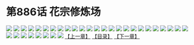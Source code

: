 # 第886话 花宗修炼场
![](https://mhpic.xiaomingtaiji.net/comic/D/斗破苍穹/第886话F0_311728/1.jpg-zymk.middle.webp)
![](https://mhpic.xiaomingtaiji.net/comic/D/斗破苍穹/第886话F0_311728/2.jpg-zymk.middle.webp)
![](https://mhpic.xiaomingtaiji.net/comic/D/斗破苍穹/第886话F0_311728/3.jpg-zymk.middle.webp)
![](https://mhpic.xiaomingtaiji.net/comic/D/斗破苍穹/第886话F0_311728/4.jpg-zymk.middle.webp)
![](https://mhpic.xiaomingtaiji.net/comic/D/斗破苍穹/第886话F0_311728/5.jpg-zymk.middle.webp)
![](https://mhpic.xiaomingtaiji.net/comic/D/斗破苍穹/第886话F0_311728/6.jpg-zymk.middle.webp)
![](https://mhpic.xiaomingtaiji.net/comic/D/斗破苍穹/第886话F0_311728/7.jpg-zymk.middle.webp)
![](https://mhpic.xiaomingtaiji.net/comic/D/斗破苍穹/第886话F0_311728/8.jpg-zymk.middle.webp)
![](https://mhpic.xiaomingtaiji.net/comic/D/斗破苍穹/第886话F0_311728/9.jpg-zymk.middle.webp)
![](https://mhpic.xiaomingtaiji.net/comic/D/斗破苍穹/第886话F0_311728/10.jpg-zymk.middle.webp)
![](https://mhpic.xiaomingtaiji.net/comic/D/斗破苍穹/第886话F0_311728/11.jpg-zymk.middle.webp)
![](https://mhpic.xiaomingtaiji.net/comic/D/斗破苍穹/第886话F0_311728/12.jpg-zymk.middle.webp)
![](https://mhpic.xiaomingtaiji.net/comic/D/斗破苍穹/第886话F0_311728/13.jpg-zymk.middle.webp)
![](https://mhpic.xiaomingtaiji.net/comic/D/斗破苍穹/第886话F0_311728/14.jpg-zymk.middle.webp)
![](https://mhpic.xiaomingtaiji.net/comic/D/斗破苍穹/第886话F0_311728/15.jpg-zymk.middle.webp)
![](https://mhpic.xiaomingtaiji.net/comic/D/斗破苍穹/第886话F0_311728/16.jpg-zymk.middle.webp)
![](https://mhpic.xiaomingtaiji.net/comic/D/斗破苍穹/第886话F0_311728/17.jpg-zymk.middle.webp)
![](https://mhpic.xiaomingtaiji.net/comic/D/斗破苍穹/第886话F0_311728/18.jpg-zymk.middle.webp)
![](https://mhpic.xiaomingtaiji.net/comic/D/斗破苍穹/第886话F0_311728/19.jpg-zymk.middle.webp)
![](https://mhpic.xiaomingtaiji.net/comic/D/斗破苍穹/第886话F0_311728/20.jpg-zymk.middle.webp)
![](https://mhpic.xiaomingtaiji.net/comic/D/斗破苍穹/第886话F0_311728/21.jpg-zymk.middle.webp)
![](https://mhpic.xiaomingtaiji.net/comic/D/斗破苍穹/第886话F0_311728/22.jpg-zymk.middle.webp)
![](https://mhpic.xiaomingtaiji.net/comic/D/斗破苍穹/第886话F0_311728/23.jpg-zymk.middle.webp)
![](https://mhpic.xiaomingtaiji.net/comic/D/斗破苍穹/第886话F0_311728/24.jpg-zymk.middle.webp)
![](https://mhpic.xiaomingtaiji.net/comic/D/斗破苍穹/第886话F0_311728/25.jpg-zymk.middle.webp)
![](https://mhpic.xiaomingtaiji.net/comic/D/斗破苍穹/第886话F0_311728/26.jpg-zymk.middle.webp)
![](https://mhpic.xiaomingtaiji.net/comic/D/斗破苍穹/第886话F0_311728/27.jpg-zymk.middle.webp)
![](https://mhpic.xiaomingtaiji.net/comic/D/斗破苍穹/第886话F0_311728/28.jpg-zymk.middle.webp)
![](https://mhpic.xiaomingtaiji.net/comic/D/斗破苍穹/第886话F0_311728/29.jpg-zymk.middle.webp)
![](https://mhpic.xiaomingtaiji.net/comic/D/斗破苍穹/第886话F0_311728/30.jpg-zymk.middle.webp)
![](https://mhpic.xiaomingtaiji.net/comic/D/斗破苍穹/第886话F0_311728/31.jpg-zymk.middle.webp)
![](https://mhpic.xiaomingtaiji.net/comic/D/斗破苍穹/第886话F0_311728/32.jpg-zymk.middle.webp)
![](https://mhpic.xiaomingtaiji.net/comic/D/斗破苍穹/第886话F0_311728/33.jpg-zymk.middle.webp)
[【上一章】](./889.md)
[【目录】](./READMD.md)
[【下一章】](./891.md)
